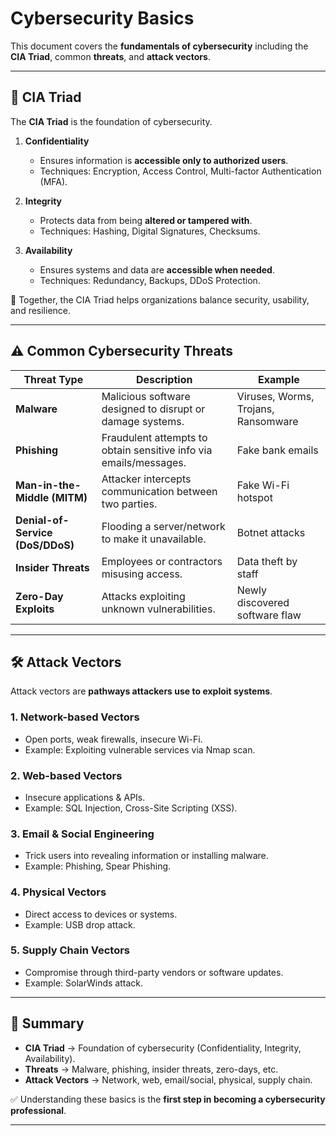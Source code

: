 # Cybersecurity Basics  

This document covers the **fundamentals of cybersecurity** including the **CIA Triad**, common **threats**, and **attack vectors**.  

---

## 🔑 CIA Triad  

The **CIA Triad** is the foundation of cybersecurity.  

1. **Confidentiality**  
   - Ensures information is **accessible only to authorized users**.  
   - Techniques: Encryption, Access Control, Multi-factor Authentication (MFA).  

2. **Integrity**  
   - Protects data from being **altered or tampered with**.  
   - Techniques: Hashing, Digital Signatures, Checksums.  

3. **Availability**  
   - Ensures systems and data are **accessible when needed**.  
   - Techniques: Redundancy, Backups, DDoS Protection.  

📌 Together, the CIA Triad helps organizations balance security, usability, and resilience.  

---

## ⚠️ Common Cybersecurity Threats  

| Threat Type              | Description | Example |
|---------------------------|-------------|---------|
| **Malware**              | Malicious software designed to disrupt or damage systems. | Viruses, Worms, Trojans, Ransomware |
| **Phishing**             | Fraudulent attempts to obtain sensitive info via emails/messages. | Fake bank emails |
| **Man-in-the-Middle (MITM)** | Attacker intercepts communication between two parties. | Fake Wi-Fi hotspot |
| **Denial-of-Service (DoS/DDoS)** | Flooding a server/network to make it unavailable. | Botnet attacks |
| **Insider Threats**      | Employees or contractors misusing access. | Data theft by staff |
| **Zero-Day Exploits**    | Attacks exploiting unknown vulnerabilities. | Newly discovered software flaw |

---

## 🛠️ Attack Vectors  

Attack vectors are **pathways attackers use to exploit systems**.  

### 1. **Network-based Vectors**  
- Open ports, weak firewalls, insecure Wi-Fi.  
- Example: Exploiting vulnerable services via Nmap scan.  

### 2. **Web-based Vectors**  
- Insecure applications & APIs.  
- Example: SQL Injection, Cross-Site Scripting (XSS).  

### 3. **Email & Social Engineering**  
- Trick users into revealing information or installing malware.  
- Example: Phishing, Spear Phishing.  

### 4. **Physical Vectors**  
- Direct access to devices or systems.  
- Example: USB drop attack.  

### 5. **Supply Chain Vectors**  
- Compromise through third-party vendors or software updates.  
- Example: SolarWinds attack.  

---

## 📌 Summary  

- **CIA Triad** → Foundation of cybersecurity (Confidentiality, Integrity, Availability).  
- **Threats** → Malware, phishing, insider threats, zero-days, etc.  
- **Attack Vectors** → Network, web, email/social, physical, supply chain.  

✅ Understanding these basics is the **first step in becoming a cybersecurity professional**.  

---
